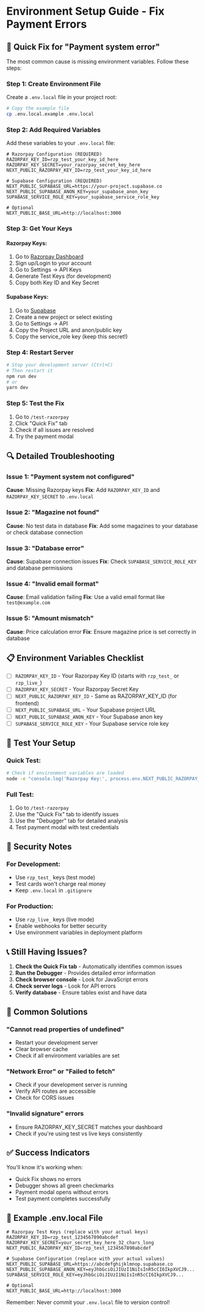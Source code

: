 # Environment Setup Guide - Fix Payment Errors

## 🚨 **Quick Fix for "Payment system error"**

The most common cause is missing environment variables. Follow these steps:

### Step 1: Create Environment File

Create a `.env.local` file in your project root:

```bash
# Copy the example file
cp .env.local.example .env.local
```

### Step 2: Add Required Variables

Add these variables to your `.env.local` file:

```env
# Razorpay Configuration (REQUIRED)
RAZORPAY_KEY_ID=rzp_test_your_key_id_here
RAZORPAY_KEY_SECRET=your_razorpay_secret_key_here
NEXT_PUBLIC_RAZORPAY_KEY_ID=rzp_test_your_key_id_here

# Supabase Configuration (REQUIRED)
NEXT_PUBLIC_SUPABASE_URL=https://your-project.supabase.co
NEXT_PUBLIC_SUPABASE_ANON_KEY=your_supabase_anon_key
SUPABASE_SERVICE_ROLE_KEY=your_supabase_service_role_key

# Optional
NEXT_PUBLIC_BASE_URL=http://localhost:3000
```

### Step 3: Get Your Keys

#### Razorpay Keys:
1. Go to [Razorpay Dashboard](https://dashboard.razorpay.com/app/keys)
2. Sign up/Login to your account
3. Go to Settings → API Keys
4. Generate Test Keys (for development)
5. Copy both Key ID and Key Secret

#### Supabase Keys:
1. Go to [Supabase](https://supabase.com)
2. Create a new project or select existing
3. Go to Settings → API
4. Copy the Project URL and anon/public key
5. Copy the service_role key (keep this secret!)

### Step 4: Restart Server

```bash
# Stop your development server (Ctrl+C)
# Then restart it
npm run dev
# or
yarn dev
```

### Step 5: Test the Fix

1. Go to `/test-razorpay`
2. Click "Quick Fix" tab
3. Check if all issues are resolved
4. Try the payment modal

## 🔍 **Detailed Troubleshooting**

### Issue 1: "Payment system not configured"
**Cause**: Missing Razorpay keys
**Fix**: Add `RAZORPAY_KEY_ID` and `RAZORPAY_KEY_SECRET` to `.env.local`

### Issue 2: "Magazine not found"
**Cause**: No test data in database
**Fix**: Add some magazines to your database or check database connection

### Issue 3: "Database error"
**Cause**: Supabase connection issues
**Fix**: Check `SUPABASE_SERVICE_ROLE_KEY` and database permissions

### Issue 4: "Invalid email format"
**Cause**: Email validation failing
**Fix**: Use a valid email format like `test@example.com`

### Issue 5: "Amount mismatch"
**Cause**: Price calculation error
**Fix**: Ensure magazine price is set correctly in database

## 📋 **Environment Variables Checklist**

- [ ] `RAZORPAY_KEY_ID` - Your Razorpay Key ID (starts with `rzp_test_` or `rzp_live_`)
- [ ] `RAZORPAY_KEY_SECRET` - Your Razorpay Secret Key
- [ ] `NEXT_PUBLIC_RAZORPAY_KEY_ID` - Same as RAZORPAY_KEY_ID (for frontend)
- [ ] `NEXT_PUBLIC_SUPABASE_URL` - Your Supabase project URL
- [ ] `NEXT_PUBLIC_SUPABASE_ANON_KEY` - Your Supabase anon key
- [ ] `SUPABASE_SERVICE_ROLE_KEY` - Your Supabase service role key

## 🧪 **Test Your Setup**

### Quick Test:
```bash
# Check if environment variables are loaded
node -e "console.log('Razorpay Key:', process.env.NEXT_PUBLIC_RAZORPAY_KEY_ID)"
```

### Full Test:
1. Go to `/test-razorpay`
2. Use the "Quick Fix" tab to identify issues
3. Use the "Debugger" tab for detailed analysis
4. Test payment modal with test credentials

## 🔐 **Security Notes**

### For Development:
- Use `rzp_test_` keys (test mode)
- Test cards won't charge real money
- Keep `.env.local` in `.gitignore`

### For Production:
- Use `rzp_live_` keys (live mode)
- Enable webhooks for better security
- Use environment variables in deployment platform

## 📞 **Still Having Issues?**

1. **Check the Quick Fix tab** - Automatically identifies common issues
2. **Run the Debugger** - Provides detailed error information
3. **Check browser console** - Look for JavaScript errors
4. **Check server logs** - Look for API errors
5. **Verify database** - Ensure tables exist and have data

## 🎯 **Common Solutions**

### "Cannot read properties of undefined"
- Restart your development server
- Clear browser cache
- Check if all environment variables are set

### "Network Error" or "Failed to fetch"
- Check if your development server is running
- Verify API routes are accessible
- Check for CORS issues

### "Invalid signature" errors
- Ensure RAZORPAY_KEY_SECRET matches your dashboard
- Check if you're using test vs live keys consistently

## ✅ **Success Indicators**

You'll know it's working when:
- Quick Fix shows no errors
- Debugger shows all green checkmarks
- Payment modal opens without errors
- Test payment completes successfully

## 📝 **Example .env.local File**

```env
# Razorpay Test Keys (replace with your actual keys)
RAZORPAY_KEY_ID=rzp_test_1234567890abcdef
RAZORPAY_KEY_SECRET=your_secret_key_here_32_chars_long
NEXT_PUBLIC_RAZORPAY_KEY_ID=rzp_test_1234567890abcdef

# Supabase Configuration (replace with your actual values)
NEXT_PUBLIC_SUPABASE_URL=https://abcdefghijklmnop.supabase.co
NEXT_PUBLIC_SUPABASE_ANON_KEY=eyJhbGciOiJIUzI1NiIsInR5cCI6IkpXVCJ9...
SUPABASE_SERVICE_ROLE_KEY=eyJhbGciOiJIUzI1NiIsInR5cCI6IkpXVCJ9...

# Optional
NEXT_PUBLIC_BASE_URL=http://localhost:3000
```

Remember: Never commit your `.env.local` file to version control!